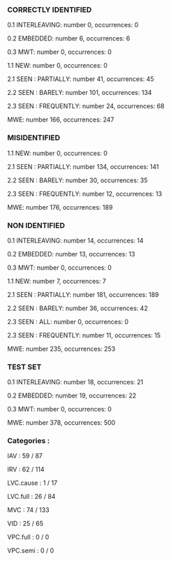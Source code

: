 ### CORRECTLY IDENTIFIED

0.1 INTERLEAVING: number 0, occurrences: 0

0.2 EMBEDDED: number 6, occurrences: 6

0.3 MWT: number 0, occurrences: 0

1.1 NEW: number 0, occurrences: 0

2.1 SEEN : PARTIALLY: number 41, occurrences: 45

2.2 SEEN : BARELY: number 101, occurrences: 134

2.3 SEEN : FREQUENTLY: number 24, occurrences: 68

MWE: number 166, occurrences: 247

### MISIDENTIFIED

1.1 NEW: number 0, occurrences: 0

2.1 SEEN : PARTIALLY: number 134, occurrences: 141

2.2 SEEN : BARELY: number 30, occurrences: 35

2.3 SEEN : FREQUENTLY: number 12, occurrences: 13

MWE: number 176, occurrences: 189

### NON IDENTIFIED

0.1 INTERLEAVING: number 14, occurrences: 14

0.2 EMBEDDED: number 13, occurrences: 13

0.3 MWT: number 0, occurrences: 0

1.1 NEW: number 7, occurrences: 7

2.1 SEEN : PARTIALLY: number 181, occurrences: 189

2.2 SEEN : BARELY: number 36, occurrences: 42

2.3 SEEN : ALL: number 0, occurrences: 0

2.3 SEEN : FREQUENTLY: number 11, occurrences: 15

MWE: number 235, occurrences: 253

### TEST SET

0.1 INTERLEAVING: number 18, occurrences: 21

0.2 EMBEDDED: number 19, occurrences: 22

0.3 MWT: number 0, occurrences: 0

MWE: number 378, occurrences: 500

### Categories : 

IAV		 : 59 / 87 

IRV		 : 62 / 114 

LVC.cause		 : 1 / 17 

LVC.full		 : 26 / 84 

MVC		 : 74 / 133 

VID		 : 25 / 65 

VPC.full		 : 0 / 0 

VPC.semi		 : 0 / 0 

